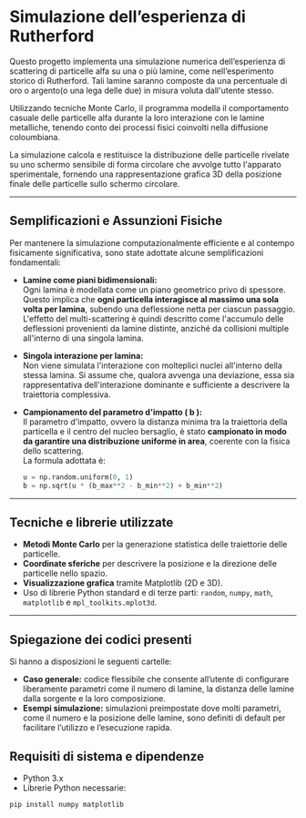 # Simulazione dell’esperienza di Rutherford

Questo progetto implementa una simulazione numerica dell’esperienza di scattering di particelle alfa su una o più lamine, come nell’esperimento storico di Rutherford.
Tali lamine saranno composte da una percentuale di oro o argento(o una lega delle due) in misura voluta dall'utente stesso.

Utilizzando tecniche Monte Carlo, il programma modella il comportamento casuale delle particelle alfa durante la loro interazione con le lamine metalliche, tenendo conto dei processi fisici coinvolti nella diffusione coloumbiana.

La simulazione calcola e restituisce la distribuzione delle particelle rivelate su uno schermo sensibile di forma circolare che avvolge tutto l'apparato sperimentale, fornendo una rappresentazione grafica 3D della posizione finale delle particelle sullo schermo circolare.

---
## Semplificazioni e Assunzioni Fisiche

Per mantenere la simulazione computazionalmente efficiente e al contempo fisicamente significativa, sono state adottate alcune semplificazioni fondamentali:

- **Lamine come piani bidimensionali:**  
  Ogni lamina è modellata come un piano geometrico privo di spessore. Questo implica che **ogni particella interagisce al massimo una sola volta per lamina**, subendo una deflessione netta per ciascun passaggio. L'effetto del multi-scattering è quindi descritto come l'accumulo delle deflessioni provenienti da lamine distinte, anziché da collisioni multiple all'interno di una singola lamina.

- **Singola interazione per lamina:**  
  Non viene simulata l'interazione con molteplici nuclei all'interno della stessa lamina. Si assume che, qualora avvenga una deviazione, essa sia rappresentativa dell'interazione dominante e sufficiente a descrivere la traiettoria complessiva.

- **Campionamento del parametro d'impatto \( b \):**  
  Il parametro d'impatto, ovvero la distanza minima tra la traiettoria della particella e il centro del nucleo bersaglio, è stato **campionato in modo da garantire una distribuzione uniforme in area**, coerente con la fisica dello scattering.  
  La formula adottata è:
  
  ```python
  u = np.random.uniform(0, 1)
  b = np.sqrt(u * (b_max**2 - b_min**2) + b_min**2)


---
## Tecniche e librerie utilizzate

- **Metodi Monte Carlo** per la generazione statistica delle traiettorie delle particelle.  
- **Coordinate sferiche** per descrivere la posizione e la direzione delle particelle nello spazio.  
- **Visualizzazione grafica** tramite Matplotlib (2D e 3D).  
- Uso di librerie Python standard e di terze parti: `random`, `numpy`, `math`, `matplotlib` e `mpl_toolkits.mplot3d`.

---
## Spiegazione dei codici presenti

Si hanno a disposizioni le seguenti cartelle:

- **Caso generale:** codice flessibile che consente all’utente di configurare liberamente parametri come il numero di lamine, la distanza delle lamine dalla sorgente e la loro composizione.  
- **Esempi simulazione:** simulazioni preimpostate dove molti parametri, come il numero e la posizione delle lamine, sono definiti di default per facilitare l’utilizzo e l’esecuzione rapida.  


## Requisiti di sistema e dipendenze

- Python 3.x  
- Librerie Python necessarie:

```bash
pip install numpy matplotlib


